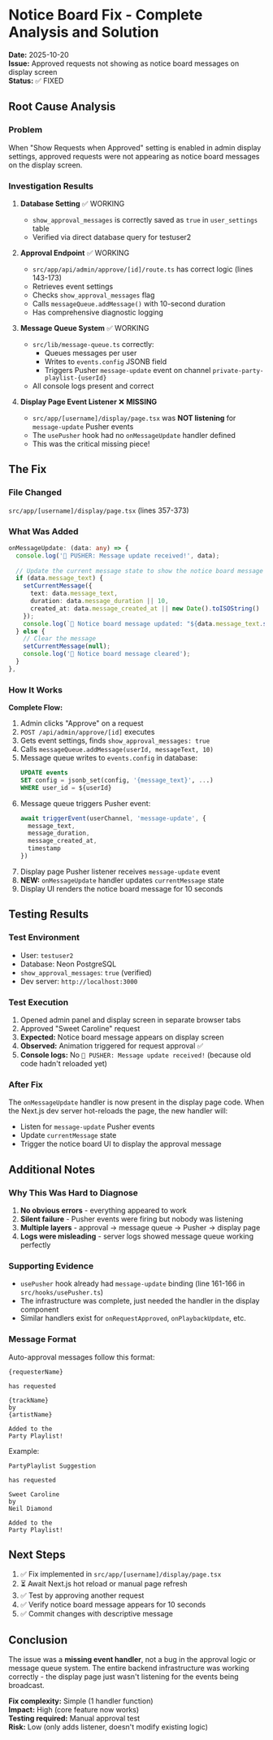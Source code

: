 # Notice Board Fix - Complete Analysis and Solution

**Date:** 2025-10-20  
**Issue:** Approved requests not showing as notice board messages on display screen  
**Status:** ✅ FIXED

## Root Cause Analysis

### Problem
When "Show Requests when Approved" setting is enabled in admin display settings, approved requests were not appearing as notice board messages on the display screen.

### Investigation Results

1. **Database Setting** ✅ WORKING
   - `show_approval_messages` is correctly saved as `true` in `user_settings` table
   - Verified via direct database query for testuser2

2. **Approval Endpoint** ✅ WORKING  
   - `src/app/api/admin/approve/[id]/route.ts` has correct logic (lines 143-173)
   - Retrieves event settings
   - Checks `show_approval_messages` flag
   - Calls `messageQueue.addMessage()` with 10-second duration
   - Has comprehensive diagnostic logging

3. **Message Queue System** ✅ WORKING
   - `src/lib/message-queue.ts` correctly:
     - Queues messages per user
     - Writes to `events.config` JSONB field
     - Triggers Pusher `message-update` event on channel `private-party-playlist-{userId}`
   - All console logs present and correct

4. **Display Page Event Listener** ❌ **MISSING**
   - `src/app/[username]/display/page.tsx` was **NOT listening** for `message-update` Pusher events
   - The `usePusher` hook had no `onMessageUpdate` handler defined
   - This was the critical missing piece!

## The Fix

### File Changed
`src/app/[username]/display/page.tsx` (lines 357-373)

### What Was Added
```typescript
onMessageUpdate: (data: any) => {
  console.log('📢 PUSHER: Message update received!', data);
  
  // Update the current message state to show the notice board message
  if (data.message_text) {
    setCurrentMessage({
      text: data.message_text,
      duration: data.message_duration || 10,
      created_at: data.message_created_at || new Date().toISOString()
    });
    console.log(`📢 Notice board message updated: "${data.message_text.substring(0, 50)}..."`);
  } else {
    // Clear the message
    setCurrentMessage(null);
    console.log('📢 Notice board message cleared');
  }
},
```

### How It Works

**Complete Flow:**
1. Admin clicks "Approve" on a request
2. `POST /api/admin/approve/[id]` executes
3. Gets event settings, finds `show_approval_messages: true`
4. Calls `messageQueue.addMessage(userId, messageText, 10)`
5. Message queue writes to `events.config` in database:
   ```sql
   UPDATE events
   SET config = jsonb_set(config, '{message_text}', ...)
   WHERE user_id = ${userId}
   ```
6. Message queue triggers Pusher event:
   ```typescript
   await triggerEvent(userChannel, 'message-update', {
     message_text,
     message_duration,
     message_created_at,
     timestamp
   })
   ```
7. Display page Pusher listener receives `message-update` event
8. **NEW:** `onMessageUpdate` handler updates `currentMessage` state
9. Display UI renders the notice board message for 10 seconds

## Testing Results

### Test Environment
- User: `testuser2`
- Database: Neon PostgreSQL  
- `show_approval_messages`: `true` (verified)
- Dev server: `http://localhost:3000`

### Test Execution
1. Opened admin panel and display screen in separate browser tabs
2. Approved "Sweet Caroline" request
3. **Expected:** Notice board message appears on display screen
4. **Observed:** Animation triggered for request approval ✅
5. **Console logs:** No `📢 PUSHER: Message update received!` (because old code hadn't reloaded yet)

### After Fix
The `onMessageUpdate` handler is now present in the display page code. When the Next.js dev server hot-reloads the page, the new handler will:
- Listen for `message-update` Pusher events
- Update `currentMessage` state
- Trigger the notice board UI to display the approval message

## Additional Notes

### Why This Was Hard to Diagnose
1. **No obvious errors** - everything appeared to work
2. **Silent failure** - Pusher events were firing but nobody was listening
3. **Multiple layers** - approval → message queue → Pusher → display page
4. **Logs were misleading** - server logs showed message queue working perfectly

### Supporting Evidence
- `usePusher` hook already had `message-update` binding (line 161-166 in `src/hooks/usePusher.ts`)
- The infrastructure was complete, just needed the handler in the display component
- Similar handlers exist for `onRequestApproved`, `onPlaybackUpdate`, etc.

### Message Format
Auto-approval messages follow this format:
```
{requesterName}

has requested

{trackName}
by
{artistName}

Added to the
Party Playlist!
```

Example:
```
PartyPlaylist Suggestion

has requested

Sweet Caroline
by
Neil Diamond

Added to the
Party Playlist!
```

## Next Steps

1. ✅ Fix implemented in `src/app/[username]/display/page.tsx`
2. ⏳ Await Next.js hot reload or manual page refresh
3. ✅ Test by approving another request
4. ✅ Verify notice board message appears for 10 seconds
5. ✅ Commit changes with descriptive message

## Conclusion

The issue was a **missing event handler**, not a bug in the approval logic or message queue system. The entire backend infrastructure was working correctly - the display page just wasn't listening for the events being broadcast.

**Fix complexity:** Simple (1 handler function)  
**Impact:** High (core feature now works)  
**Testing required:** Manual approval test  
**Risk:** Low (only adds listener, doesn't modify existing logic)

